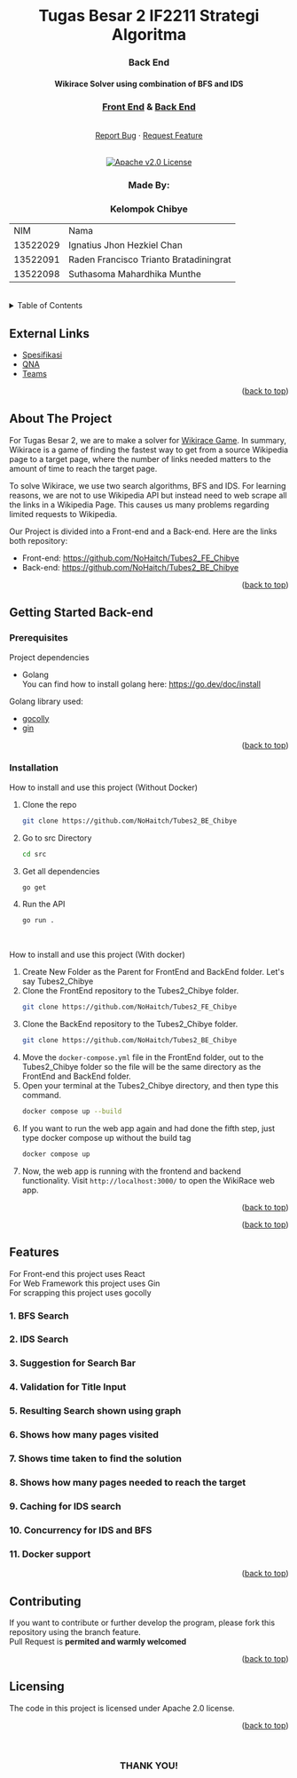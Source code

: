 <!-- Back to Top Link-->
<a name="readme-top"></a>


<br />
<div align="center">
  <h1 align="center">Tugas Besar 2 IF2211 Strategi Algoritma</h1>

  <p align="center">
    <h3> Back End</h3>
    <h4> Wikirace Solver using combination of BFS and IDS</h4>
    <h3><a href="https://github.com/NoHaitch/Tubes2_BE_Chibye">Front End</a> & <a href="https://github.com/NoHaitch/Tubes2_BE_Chibye">Back End</a></h3>
    <br/>
    <a href="https://github.com/NoHaitch/Tubes2_BE_Chibye/issues">Report Bug</a>
    ·
    <a href="https://github.com/NoHaitch/Tubes2_BE_Chibye/issues">Request Feature</a>
<br>
<br>

[![Apache v2.0 License][license-shield]][license-url]

  </p>
</div>

<!-- CONTRIBUTOR -->
<div align="center" id="contributor">
  <strong>
    <h3>Made By:</h3>
    <h3>Kelompok Chibye</h3>
    <table align="center">
      <tr>
        <td>NIM</td>
        <td>Nama</td>
      </tr>
      <tr>
        <td>13522029</td>
        <td>Ignatius Jhon Hezkiel Chan</td>
      </tr>
      <tr>
        <td>13522091</td>
        <td>Raden Francisco Trianto Bratadiningrat</td>
      </tr>
      <tr>
        <td>13522098</td>
        <td>Suthasoma Mahardhika Munthe</td>
      </tr>
    </table>
  </strong>
  <br>
</div>



<!-- TABLE OF CONTENTS -->
<details>
  <summary>Table of Contents</summary>
  <ol>
    <li>
      <a href="#about-the-project">About The Project</a>
    </li>
    <li>
      <a href="#getting-started-back-end">Getting Started</a>
      <ul>
        <li><a href="#prerequisites">Prerequisites</a></li>
        <li><a href="#installation">Installation</a></li>
      </ul>
    </li>
    <li><a href="#contributing">Contributing</a></li>
    <li><a href="#license">License</a></li>
  </ol>
</details>

## External Links

- [Spesifikasi](https://docs.google.com/document/d/1h6WY_NxfCBPrKkS84Crm2qAhrRA8DatL/edit)
- [QNA](https://docs.google.com/spreadsheets/d/1egeULRNv3ZrCrRexrbi7G4GkKwi_9KGasFIPAnhODfw/edit#gid=982607851)
- [Teams](https://docs.google.com/spreadsheets/d/14wDe_K5LjHpsEnQSoLrB4mNf98zTTP-0xWkXqoWDOMw/edit#gid=0)

<p align="right">(<a href="#readme-top">back to top</a>)</p>

<!-- ABOUT THE PROJECT -->
## About The Project

  For Tugas Besar 2, we are to make a solver for [Wikirace Game](https://en.wikipedia.org/wiki/Wikipedia:Wiki_Game). In summary, Wikirace is a game of finding the fastest way to get from a source Wikipedia page to a target page, where the number of links needed matters to the amount of time to reach the target page.

To solve Wikirace, we use two search algorithms, BFS and IDS. For learning reasons, we are not to use Wikipedia API but instead need to web scrape all the links in a Wikipedia Page. This causes us many problems regarding limited requests to Wikipedia.

Our Project is divided into a Front-end and a Back-end. Here are the links both repository:  
- Front-end: https://github.com/NoHaitch/Tubes2_FE_Chibye 
- Back-end: https://github.com/NoHaitch/Tubes2_BE_Chibye   


<p align="right">(<a href="#readme-top">back to top</a>)</p>


<!-- GETTING STARTED -->
## Getting Started Back-end

### Prerequisites

Project dependencies  

* Golang  
  You can find how to install golang here: https://go.dev/doc/install 

Golang library used:
- [gocolly](https://go-colly.org/)
- [gin](https://gin-gonic.com/)


<p align="right">(<a href="#readme-top">back to top</a>)</p>

### Installation

How to install and use this project (Without Docker)

1. Clone the repo
   ```sh
   git clone https://github.com/NoHaitch/Tubes2_BE_Chibye
   ```
2. Go to src Directory
   ```sh
   cd src
   ```
3. Get all dependencies
   ```sh
   go get
   ```
4. Run the API
   ```sh
   go run .
   ``` 
<br>

How to install and use this project (With docker)
1. Create New Folder as the Parent for FrontEnd and BackEnd folder. Let's say Tubes2_Chibye
2. Clone the FrontEnd repository to the Tubes2_Chibye folder.
   ```sh
   git clone https://github.com/NoHaitch/Tubes2_FE_Chibye
   ```
3. Clone the BackEnd repository to the Tubes2_Chibye folder.
   ```sh
   git clone https://github.com/NoHaitch/Tubes2_BE_Chibye
   ```
4. Move the `docker-compose.yml` file in the FrontEnd folder, out to the Tubes2_Chibye folder so the file will be the same directory as the FrontEnd and BackEnd folder.
5. Open your terminal at the Tubes2_Chibye directory, and then type this command.
   ```sh
   docker compose up --build
   ```
6. If you want to run the web app again and had done the fifth step, just type docker compose up without the build tag
    ```sh
    docker compose up
    ```
7. Now, the web app is running with the frontend and backend functionality. Visit `http://localhost:3000/` to open the WikiRace web app.

<p align="right">(<a href="#readme-top">back to top</a>)</p>



<p align="right">(<a href="#readme-top">back to top</a>)</p>


<!-- FEATURES -->
## Features

For Front-end this project uses React  
For Web Framework this project uses Gin   
For scrapping this project uses gocolly  

### 1. BFS Search
### 2. IDS Search
### 3. Suggestion for Search Bar
### 4. Validation for Title Input
### 5. Resulting Search shown using graph
### 6. Shows how many pages visited
### 7. Shows time taken to find the solution
### 8. Shows how many pages needed to reach the target
### 9. Caching for IDS search
### 10. Concurrency for IDS and BFS
### 11. Docker support

<p align="right">(<a href="#readme-top">back to top</a>)</p>


<!-- CONTRIBUTING -->
## Contributing

If you want to contribute or further develop the program, please fork this repository using the branch feature.  
Pull Request is **permited and warmly welcomed**

<p align="right">(<a href="#readme-top">back to top</a>)</p>



<!-- LICENSE -->
## Licensing

The code in this project is licensed under Apache 2.0 license.  

<p align="right">(<a href="#readme-top">back to top</a>)</p>

<br>
<h3 align="center"> THANK YOU! </h3>

<!-- MARKDOWN LINKS & IMAGES -->
<!-- https://www.markdownguide.org/basic-syntax/#reference-style-links -->
[issues-url]: https://github.com/NoHaitch/Tubes2_BE_Chibye/issues
[license-shield]: https://img.shields.io/badge/License-Apache--2.0_license-yellow
[license-url]: https://github.com/NoHaitch/Tubes2_BE_Chibye/blob/main/LICENSE
